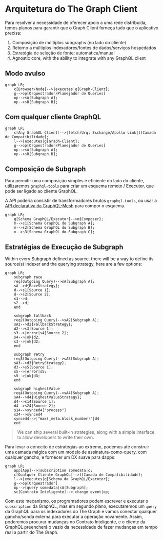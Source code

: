 # Arquitetura do The Graph Client

Para resolver a necessidade de oferecer apoio a uma rede distribuída, temos planos para garantir que o Graph Client forneça tudo que o aplicativo precisa:

1. Composição de múltiplos subgraphs (no lado do cliente)
2. Retorno a múltiplos indexadores/fontes de dados/serviços hospedados
3. Estratégia de seleção de fonte: automática/manual
4. Agnostic core, with the ability to integrate with any GraphQL client

## Modo avulso

```mermaid
graph LR;
    c[Browser/Node]-->|executes|g[Graph-Client];
    g-->op[Orquestrador/Planejador de Queries]
    op-->sA[Subgraph A];
    op-->sB[Subgraph B];
```

## Com qualquer cliente GraphQL

```mermaid
graph LR;
    c[Any GraphQL Client]-->|fetch/Urql Exchange/Apollo Link|l[Camada de Compatibilidade];
    l-->|executes|g[Graph-Client];
    g-->op[Orquestrador/Planejador de Queries]
    op-->sA[Subgraph A];
    op-->sB[Subgraph B];
```

## Composição de Subgraph

Para permitir uma composição simples e eficiente do lado do cliente, utilizaremos [`graphql-tools`](https://graphql-tools.com) para criar um esquema remoto / Executor, que pode ser ligado ao cliente GraphQL.

A API poderia consistir de transformadores brutos `graphql-tools`, ou usar a [API declarativa da GraphQL-Mesh](https://graphql-mesh.com/docs/transforms/transforms-introduction) para compor o esquema.

```mermaid
graph LR;
    g[Schema GraphQL/Executor]-->m{Composer};
    m-->s1[Schema GraphQL do Subgraph A];
    m-->s2[Schema GraphQL do Subgraph B];
    m-->s3[Schema GraphQL do Subgraph C];
```

## Estratégias de Execução de Subgraph

Within every Subgraph defined as source, there will be a way to define its source(s) indexer and the querying strategy, here are a few options:

```mermaid
graph LR;
    subgraph race
    req(Outgoing Query)-->sA[Subgraph A];
    sA-->d{RaceStrategy};
    d-->s1[Source 1];
    d-->s2[Source 2];
    s1-->d;
    s2-->d;
    end

    subgraph fallback
    req2(Outgoing Query)-->sA2[Subgraph A];
    sA2-->d2{FallbackStrategy};
    d2-->s3[Source 1];
    s3-->|error|s4[Source 2];
    s4-->|ok|d2;
    s3-->|ok|d2;
    end

    subgraph retry
    req3(Outgoing Query)-->sA3[Subgraph A];
    sA3-->d3{RetryStrategy};
    d3-->s5[Source 1];
    s5-->|error|s5;
    s5-->|ok|d3;
    end

    subgraph highestValue
    req4(Outgoing Query)-->sA4[Subgraph A];
    sA4-->d4{HighestValueStrategy};
    d4-->s14[Source 1];
    d4-->s24[Source 2];
    s14-->synced4["process"]
    s24-->synced4
    synced4-->|"max(_meta.block_number)"|d4
    end
```

> We can ship several built-in strategies, along with a simple interface to allow developers to write their own.

Para levar o conceito de estratégias ao extremo, podemos até construir uma camada mágica com um modelo de assinatura-como-query, com qualquer gancho, e fornecer um DX suave para dapps:

```mermaid
graph LR;
    app[App]-->|subscription somedata|c;
    c[Qualquer Cliente GraphQL]-->l[Camada de Compatibilidade];
    l-->|executes|g[Schema da GraphQL/Executor];
    g-->op[Orquestrador]
    op-->|query somedata|sA[Subgraph];
    sc[Contrato Inteligente]-->|change event|op;
```

Com este mecanismo, os programadores podem escrever e executar o `subscription` da GraphQL, mas em segundo plano, executaremos um `query` da GraphQL para os indexadores do The Graph e vamos conectar qualquer gancho/sonda externa para executar a operação novamente.
Assim, poderemos procurar mudanças no Contrato Inteligente, e o cliente da GraphQL preencherá o vazio da necessidade de fazer mudanças em tempo real a partir do The Graph.
